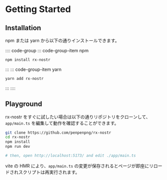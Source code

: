 # Getting Started

## Installation

npm または yarn から以下の通りインストールできます。

:::: code-group
::: code-group-item npm

```sh
npm install rx-nostr
```

:::
::: code-group-item yarn

```sh
yarn add rx-nostr
```

:::
::::

## Playground

rx-nostr をすぐに試したい場合は以下の通りリポジトリをクローンして、`app/main.ts` を編集して動作を確認することができます。

```sh
git clone https://github.com/penpenpng/rx-nostr
cd rx-nostr
npm install
npm run dev

# then, open http://localhost:5173/ and edit ./app/main.ts
```

vite の HMR により、`app/main.ts` の変更が保存されるとページが即座にリロードされスクリプトは再実行されます。
